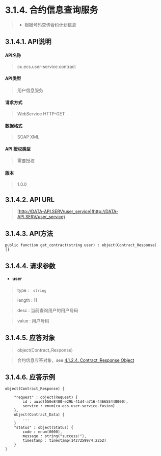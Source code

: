 # 3.1.4. 合约信息查询服务

> - 根据号码查询合约计划信息



## 3.1.4.1. API说明

#### API名称

> cu.ecs.user-service.contract

#### API类型

> 用户信息服务

#### 请求方式

> WebService HTTP-GET

#### 数据格式

> SOAP XML

#### API 授权类型

> 需要授权

#### 版本

> 1.0.0


## 3.1.4.2. API URL

> [http://DATA-API.SERV/user_service](http://DATA-API.SERV/user_service)




## 3.1.4.3. API方法

```
public function get_contract(string user) : object(Contract_Response) {}
```



## 3.1.4.4. 请求参数


* #### user

> type :　`string`

> length : 11

> desc : 当前查询用户的用户号码

> value : 用户号码





## 3.1.4.5. 应答对象

> object(Contract_Response)

>  合约信息应答对象，see [4.1.2.4. Contract_Response Object](/definition/contract_response_object.html#4124-contract_response-object)




## 3.1.4.6. 应答示例

```
object(Contract_Response) {

    "request" : object(Request) {
        id : uuid(550e8400-e29b-41d4-a716-446655440000),
        service : enum(cu.ecs.user-service.fusion)
    },
    object(Contract_Data) {
        ...
    }
    "status" : object(Status) {
        code : enum(0000),
        message : string("success!"),
        timestamp : timestamp(1427259974.2252)
    }
}
```


